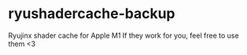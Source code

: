 # ryushadercache-backup
Ryujinx shader cache for Apple M1
If they work for you, feel free to use them <3
